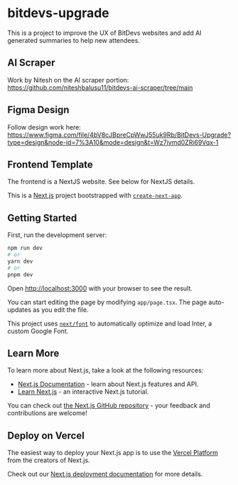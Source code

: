 # bitdevs-upgrade

This is a project to improve the UX of BitDevs websites and add AI generated summaries to help new attendees.

## AI Scraper

Work by Nitesh on the AI scraper portion: https://github.com/niteshbalusu11/bitdevs-ai-scraper/tree/main

## Figma Design

Follow design work here: https://www.figma.com/file/4bV8cJBpreCpWwJ55uk9Rb/BitDevs-Upgrade?type=design&node-id=7%3A10&mode=design&t=Wz7ivmd0ZRi69Vqx-1

## Frontend Template

The frontend is a NextJS website. See below for NextJS details.


This is a [Next.js](https://nextjs.org/) project bootstrapped with [`create-next-app`](https://github.com/vercel/next.js/tree/canary/packages/create-next-app).

## Getting Started

First, run the development server:

```bash
npm run dev
# or
yarn dev
# or
pnpm dev
```

Open [http://localhost:3000](http://localhost:3000) with your browser to see the result.

You can start editing the page by modifying `app/page.tsx`. The page auto-updates as you edit the file.

This project uses [`next/font`](https://nextjs.org/docs/basic-features/font-optimization) to automatically optimize and load Inter, a custom Google Font.

## Learn More

To learn more about Next.js, take a look at the following resources:

- [Next.js Documentation](https://nextjs.org/docs) - learn about Next.js features and API.
- [Learn Next.js](https://nextjs.org/learn) - an interactive Next.js tutorial.

You can check out [the Next.js GitHub repository](https://github.com/vercel/next.js/) - your feedback and contributions are welcome!

## Deploy on Vercel

The easiest way to deploy your Next.js app is to use the [Vercel Platform](https://vercel.com/new?utm_medium=default-template&filter=next.js&utm_source=create-next-app&utm_campaign=create-next-app-readme) from the creators of Next.js.

Check out our [Next.js deployment documentation](https://nextjs.org/docs/deployment) for more details.
